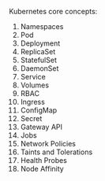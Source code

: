 Kubernetes core concepts:

1. Namespaces
2. Pod
3. Deployment
4. ReplicaSet
5. StatefulSet
6. DaemonSet
7. Service
8. Volumes
9. RBAC
10. Ingress
11. ConfigMap
12. Secret
13. Gateway API
14. Jobs
15. Network Policies
16. Taints and Tolerations
17. Health Probes
18. Node Affinity


